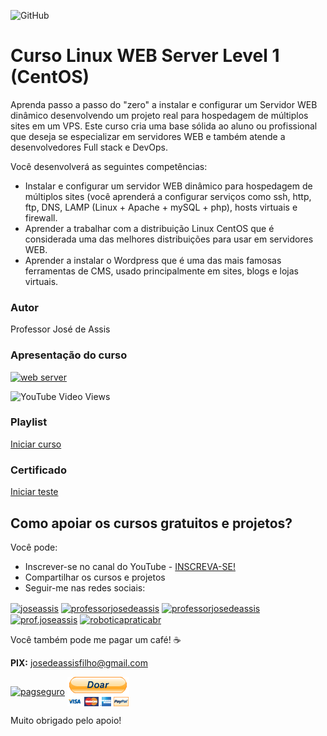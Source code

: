 ![GitHub](https://img.shields.io/github/license/professorjosedeassis/web-server)
# Curso Linux WEB Server Level 1 (CentOS)
Aprenda passo a passo do "zero" a instalar e configurar um Servidor WEB dinâmico desenvolvendo um projeto real para hospedagem de múltiplos sites em um VPS. Este curso cria uma base sólida ao aluno ou profissional que deseja se especializar em servidores WEB e também atende a desenvolvedores Full stack e DevOps.

Você desenvolverá as seguintes competências:
* Instalar e configurar um servidor WEB dinâmico para hospedagem de múltiplos sites (você aprenderá a configurar serviços como ssh, http, ftp, DNS, LAMP (Linux + Apache + mySQL + php), hosts virtuais e firewall.
* Aprender a trabalhar com a distribuição Linux CentOS que é considerada uma das melhores distribuições para usar em servidores WEB.
* Aprender a instalar o Wordpress que é uma das mais famosas ferramentas de CMS, usado principalmente em sites, blogs e lojas virtuais.
### Autor
Professor José de Assis
### Apresentação do curso
[![web server](https://img.youtube.com/vi/Ez9uXOU36B8/0.jpg)](https://youtu.be/Ez9uXOU36B8 "Assistir no YouTube")

![YouTube Video Views](https://img.shields.io/youtube/views/Ez9uXOU36B8?style=social)
### Playlist
[Iniciar curso](https://www.youtube.com/playlist?list=PLbEOwbQR9lqySZ9RXfF5cFSyfA-r3n30q)
### Certificado
[Iniciar teste](https://forms.gle/p9djT2etRHajtBvw5)
## Como apoiar os cursos gratuitos e projetos?
Você pode:
- Inscrever-se no canal do YouTube - [INSCREVA-SE!](https://www.youtube.com/c/RoboticapraticaBr/?sub_confirmation=1)
- Compartilhar os cursos e projetos
- Seguir-me nas redes sociais:
<p align="left">
<a href="https://twitter.com/joseassis" target="blank"><img align="center" src="https://raw.githubusercontent.com/rahuldkjain/github-profile-readme-generator/master/src/images/icons/Social/twitter.svg" alt="joseassis" height="30" width="40" /></a>
<a href="https://linkedin.com/in/professorjosedeassis" target="blank"><img align="center" src="https://raw.githubusercontent.com/rahuldkjain/github-profile-readme-generator/master/src/images/icons/Social/linked-in-alt.svg" alt="professorjosedeassis" height="30" width="40" /></a>
<a href="https://fb.com/professorjosedeassis" target="blank"><img align="center" src="https://raw.githubusercontent.com/rahuldkjain/github-profile-readme-generator/master/src/images/icons/Social/facebook.svg" alt="professorjosedeassis" height="30" width="40" /></a>
<a href="https://instagram.com/prof.joseassis" target="blank"><img align="center" src="https://raw.githubusercontent.com/rahuldkjain/github-profile-readme-generator/master/src/images/icons/Social/instagram.svg" alt="prof.joseassis" height="30" width="40" /></a>
<a href="https://www.youtube.com/c/roboticapraticabr" target="blank"><img align="center" src="https://raw.githubusercontent.com/rahuldkjain/github-profile-readme-generator/master/src/images/icons/Social/youtube.svg" alt="roboticapraticabr" height="30" width="40" /></a>
</p>

Você também pode me pagar um café! ☕

 **PIX:** josedeassisfilho@gmail.com
<p align="left">
<a href="https://pag.ae/bmn72Gn" target="blank"><img align="center" src="https://github.com/professorjosedeassis/joseassis/blob/main/img/pagseguro.gif?raw=true" alt="pagseguro" /></a>
<a href="https://www.paypal.com/donate?business=SGD8GH9PHZFY4&item_name=Professor+Jos%C3%A9+de+Assis&currency_code=BRL" target="blank"><img align="center" src="https://github.com/professorjosedeassis/joseassis/blob/main/img/paypal.gif?raw=true" alt="paypal" /></a>
</p>

Muito obrigado pelo apoio!

